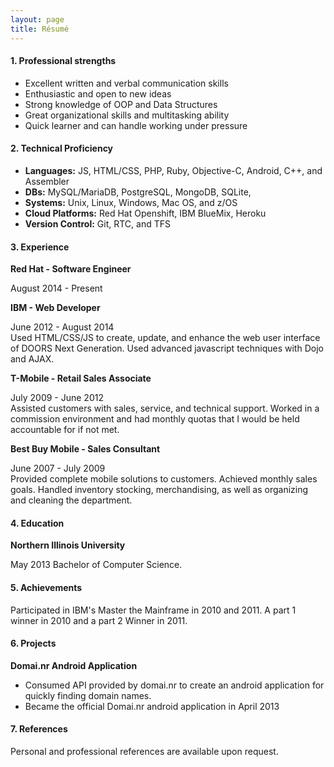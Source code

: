 ```yaml
---
layout: page
title: Résumé
---
```


#### 1. Professional strengths

- Excellent written and verbal communication skills
- Enthusiastic and open to new ideas
- Strong knowledge of OOP and Data Structures
- Great organizational skills and multitasking ability
- Quick learner and can handle working under pressure

#### 2. Technical Proficiency

- **Languages:** JS, HTML/CSS, PHP, Ruby, Objective-C, Android, C++, and Assembler
- **DBs:** MySQL/MariaDB, PostgreSQL, MongoDB, SQLite,
- **Systems:** Unix, Linux, Windows, Mac OS, and z/OS
- **Cloud Platforms:** Red Hat Openshift, IBM BlueMix, Heroku
- **Version Control:** Git, RTC, and TFS

#### 3. Experience

**Red Hat - Software Engineer**

August 2014 - Present


**IBM - Web Developer**

June 2012 - August 2014  
Used HTML/CSS/JS to create, update, and enhance the web user interface of DOORS Next Generation. Used advanced javascript techniques with Dojo and AJAX.

**T-Mobile - Retail Sales Associate**

July 2009 - June 2012  
Assisted customers with sales, service, and technical support. Worked in a commission environment and had monthly quotas that I would be held accountable for if not met.

**Best Buy Mobile - Sales Consultant**

June 2007 - July 2009  
Provided complete mobile solutions to customers. Achieved monthly sales goals. Handled inventory stocking, merchandising, as well as organizing and cleaning the department.

#### 4. Education

**Northern Illinois University**

May 2013
Bachelor of Computer Science.

#### 5. Achievements

Participated in IBM's Master the Mainframe in 2010 and 2011. A part 1 winner in 2010 and a part 2 Winner in 2011.

#### 6. Projects

**Domai.nr Android Application**

- Consumed API provided by domai.nr to create an android application for quickly finding domain names.
- Became the official Domai.nr android application in April 2013

#### 7. References

Personal and professional references are available upon request.